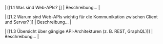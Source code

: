 | [[1.1 Was sind Web-APIs? ]] | Beschreibung... |

| [[1.2 Warum sind Web-APIs wichtig für die Kommunikation zwischen Client und Server? ]] | Beschreibung... |

| [[1.3 Übersicht über gängige API-Architekturen (z. B. REST, GraphQL)]] | Beschreibung... |
